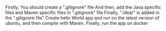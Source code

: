 Firstly, You should create a ".gitignore" file
And then, add the Java specific files and Maven specific files in ".gitignore" file
Finally, ".idea/" is added in the ".gitignore file"
Create hello World app and run on the latest version of ubuntu, 
and then compile with Maven. Finally, run the app on docker 